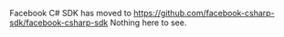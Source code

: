 Facebook C# SDK has moved to https://github.com/facebook-csharp-sdk/facebook-csharp-sdk
Nothing here to see.
